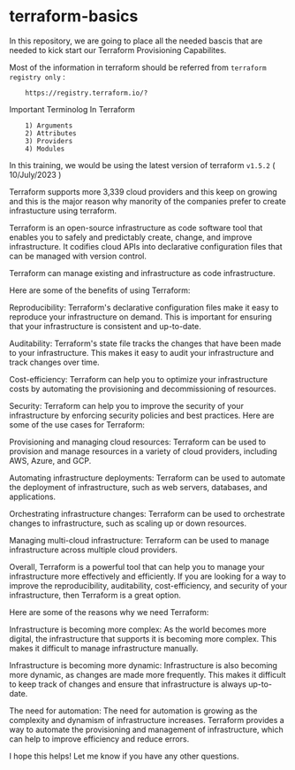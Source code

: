# terraform-basics

In this repository, we are going to place all the needed bascis that are needed to kick start our Terraform Provisioning Capabilites.

Most of the information in terraform should be referred from `terraform registry only` : 

```
    https://registry.terraform.io/?
```

Important Terminolog In Terraform 

```
    1) Arguments
    2) Attributes
    3) Providers
    4) Modules
```

In this training, we would be using the latest version of terraform `v1.5.2` ( 10/July/2023 )

Terraform supports more 3,339 cloud providers and this keep on growing and this is the major reason why manority of the companies prefer to create infrastucture using terraform.


Terraform is an open-source infrastructure as code software tool that enables you to safely and predictably create, change, and improve infrastructure. It codifies cloud APIs into declarative configuration files that can be managed with version control. 

Terraform can manage existing and infrastructure as code infrastructure.

Here are some of the benefits of using Terraform:

Reproducibility: Terraform's declarative configuration files make it easy to reproduce your infrastructure on demand. This is important for ensuring that your infrastructure is consistent and up-to-date.

Auditability: Terraform's state file tracks the changes that have been made to your infrastructure. This makes it easy to audit your infrastructure and track changes over time.

Cost-efficiency: Terraform can help you to optimize your infrastructure costs by automating the provisioning and decommissioning of resources.

Security: Terraform can help you to improve the security of your infrastructure by enforcing security policies and best practices.
Here are some of the use cases for Terraform:

Provisioning and managing cloud resources: Terraform can be used to provision and manage resources in a variety of cloud providers, including AWS, Azure, and GCP.

Automating infrastructure deployments: Terraform can be used to automate the deployment of infrastructure, such as web servers, databases, and applications.

Orchestrating infrastructure changes: Terraform can be used to orchestrate changes to infrastructure, such as scaling up or down resources.

Managing multi-cloud infrastructure: Terraform can be used to manage infrastructure across multiple cloud providers.

Overall, Terraform is a powerful tool that can help you to manage your infrastructure more effectively and efficiently. If you are looking for a way to improve the reproducibility, auditability, cost-efficiency, and security of your infrastructure, then Terraform is a great option.

Here are some of the reasons why we need Terraform:

Infrastructure is becoming more complex: As the world becomes more digital, the infrastructure that supports it is becoming more complex. This makes it difficult to manage infrastructure manually.

Infrastructure is becoming more dynamic: Infrastructure is also becoming more dynamic, as changes are made more frequently. This makes it difficult to keep track of changes and ensure that infrastructure is always up-to-date.

The need for automation: The need for automation is growing as the complexity and dynamism of infrastructure increases. Terraform provides a way to automate the provisioning and management of infrastructure, which can help to improve efficiency and reduce errors.

I hope this helps! Let me know if you have any other questions.